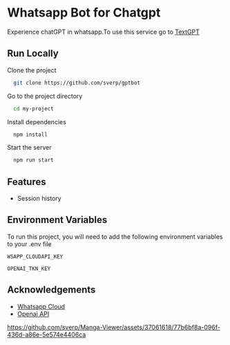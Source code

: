 # Whatsapp Bot for Chatgpt

Experience chatGPT in whatsapp.To use this service go to [TextGPT](https://tgpt.in/)


## Run Locally

Clone the project

```bash
  git clone https://github.com/sverp/gptbot
```

Go to the project directory

```bash
  cd my-project
```

Install dependencies

```bash
  npm install
```

Start the server

```bash
  npm run start
```


## Features

- Session history


## Environment Variables

To run this project, you will need to add the following environment variables to your .env file

`WSAPP_CLOUDAPI_KEY`

`OPENAI_TKN_KEY`


## Acknowledgements

 - [Whatsapp Cloud](https://developers.facebook.com/docs/whatsapp/cloud-api/)
 - [Openai API](https://platform.openai.com/docs/introduction)


https://github.com/sverp/Manga-Viewer/assets/37061618/77b6bf8a-096f-436d-a86e-5e574e4406ca
